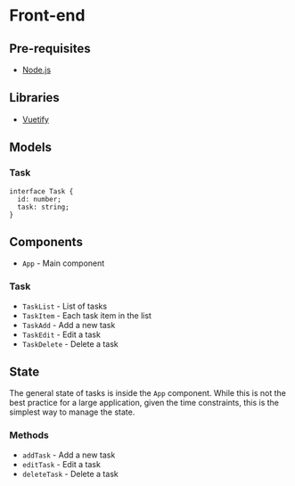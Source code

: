 # Front-end 

## Pre-requisites
- [Node.js](https://nodejs.org/en/)

## Libraries
- [Vuetify](https://vuetifyjs.com/)

## Models
### Task
```
interface Task {
  id: number;
  task: string;
}
```

## Components
- `App` - Main component

### Task
- `TaskList` - List of tasks
- `TaskItem` - Each task item in the list
- `TaskAdd` - Add a new task 
- `TaskEdit` - Edit a task
- `TaskDelete` - Delete a task

## State
The general state of tasks is inside the `App` component. While this is not the best practice for a large application, given the time constraints, this is the simplest way to manage the state. 

### Methods
- `addTask` - Add a new task
- `editTask` - Edit a task
- `deleteTask` - Delete a task